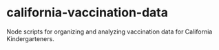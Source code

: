 # california-vaccination-data
Node scripts for organizing and analyzing vaccination data for California Kindergarteners.

